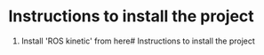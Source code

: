 # Instructions to install the project

1. Install 'ROS kinetic' from here# Instructions to install the project
